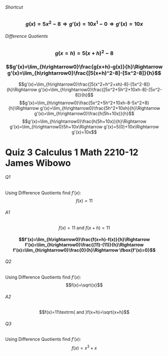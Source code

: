 ###### Shortcut
### $$g(x)=5x^2-8\Rightarrow g'(x)=10x^1-0\Rightarrow g'(x)=10x$$
###### Difference Quotients
### $$g(x=h)=5(x+h)^2-8$$
### $$g'(x)=\lim_{h\rightarrow0}\frac{g(x+h)-g(x)}{h}\Rightarrow g'(x)=\lim_{h\rightarrow0}\frac{[5(x+h)^2-8]-[5x^2-8]}{h}$$
 $$g'(x)=\lim_{h\rightarrow0}\frac{[5(x^2+h^2+xh)-8]-[5x^2-8]}{h}\Rightarrow g'(x)=\lim_{h\rightarrow0}\frac{[5x^2+5h^2+10xh-8]-[5x^2-8]}{h}$$
 $$g'(x)=\lim_{h\rightarrow0}\frac{5x^2+5h^2+10xh-8-5x^2+8}{h}\Rightarrow g'(x)=\lim_{h\rightarrow0}\frac{5h^2+10xh}{h}\Rightarrow g'(x)=\lim_{h\rightarrow0}\frac{h(5h+10x)}{h}$$
$$g'(x)=\lim_{h\rightarrow0}\frac{h(5h+10x)}{h}\Rightarrow g'(x)=\lim_{h\rightarrow0}5h+10x\Rightarrow g'(x)=5(0)+10x\Rightarrow g'(x)=10x$$

# Quiz 3 Calculus 1 Math 2210-12 James Wibowo
###### Q1
Using Difference Quotients find $f'(x)$:
$$f(x)=11$$
###### A1
$$f(x)=11\textrm{ and }f(x+h)=11$$
#### $$f'(x)=\lim_{h\rightarrow0}\frac{f(x+h)-f(x)}{h}\Rightarrow f'(x)=\lim_{h\rightarrow0}\frac{(11)-(11)}{h}\Rightarrow f'(x)=\lim_{h\rightarrow0}\frac{0}{h}\Rightarrow \fbox{f'(x)=0}$$
###### Q2
Using Difference Quotients find $f'(x)$:
$$f(x)=\sqrt{x}$$
###### A2
$$f(x)=11\textrm{ and }f(x+h)=\sqrt{x+h}$$
###### Q3
Using Difference Quotients find $f'(x)$:
$$f(x)=x^3+x$$